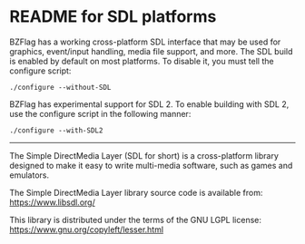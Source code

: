 # README for SDL platforms

BZFlag has a working cross-platform SDL interface that may be used for
graphics, event/input handling, media file support, and more.  The SDL
build is enabled by default on most platforms.  To disable it, you
must tell the configure script:

`./configure --without-SDL`

BZFlag has experimental support for SDL 2. To enable building with SDL 2,
use the configure script in the following manner:

`./configure --with-SDL2`

---

The Simple DirectMedia Layer (SDL for short) is a cross-platform
library designed to make it easy to write multi-media software, such
as games and emulators.

The Simple DirectMedia Layer library source code is available from:
https://www.libsdl.org/

This library is distributed under the terms of the GNU LGPL license:
https://www.gnu.org/copyleft/lesser.html